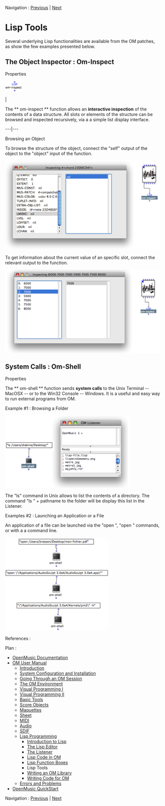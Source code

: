 Navigation : [Previous](LispFunctions "page précédente\(Lisp
Function Boxes\)") | [Next](LispUserLib "Next\(Writing
an OM Library\)")

# Lisp Tools

Several underlying Lisp functionalities are available from the OM patches, as
show the few examples presented below.

## The Object Inspector : Om-Inspect

Properties

![](../res/ominspect_icon.png)

|

The ** om-inspect ** function allows an **interactive inspection** of the
contents of a data structure. All slots or elements of the structure can be
browsed and inspected recursively, via a a simple list display interface.  
  
---|---  
  
Browsing an Object

To browse the structure of the object, connect the "self" output of the object
to the "object" input of the function.

![](../res/inspector_scr.png)

To get information about the current value of an specific slot, connect the
relevant output to the function.

![](../res/outputinspection_scr.png)

## System Calls : Om-Shell

Properties

The ** om-shell ** function sends **system calls** to the Unix Terminal --
MacOSX -- or to the Win32 Console -- Windows. It is a useful and easy way to
run external programs from OM.

Example #1 : Browsing a Folder

![](../res/lscommand.png)

The "ls" command in Unix allows to list the contents of a directory. The
command "ls " \+ pathname to the folder will be display this list in the
Listener.

Examples #2 : Launching an Application or a File

An application of a file can be launched via the "open ", "open \" commands,
or with a a command line.

![](../res/opencommandline.png)

References :

Plan :

  * [OpenMusic Documentation](OM-Documentation)
  * [OM User Manual](OM-User-Manual)
    * [Introduction](00-Sommaire)
    * [System Configuration and Installation](Installation)
    * [Going Through an OM Session](Goingthrough)
    * [The OM Environment](Environment)
    * [Visual Programming I](BasicVisualProgramming)
    * [Visual Programming II](AdvancedVisualProgramming)
    * [Basic Tools](BasicObjects)
    * [Score Objects](ScoreObjects)
    * [Maquettes](Maquettes)
    * [Sheet](Sheet)
    * [MIDI](MIDI)
    * [Audio](Audio)
    * [SDIF](SDIF)
    * [Lisp Programming](Lisp)
      * [Introduction to Lisp](LispIntro)
      * [The Lisp Editor](LispEditor)
      * [The Listener](LispListener)
      * [Lisp Code in OM](LispInOM)
      * [Lisp Function Boxes](LispFunctions)
      * Lisp Tools
      * [Writing an OM Library](LispUserLib)
      * [Writing Code for OM](LispForOM)
    * [Errors and Problems](errors)
  * [OpenMusic QuickStart](QuickStart-Chapters)

Navigation : [Previous](LispFunctions "page précédente\(Lisp
Function Boxes\)") | [Next](LispUserLib "Next\(Writing
an OM Library\)")

